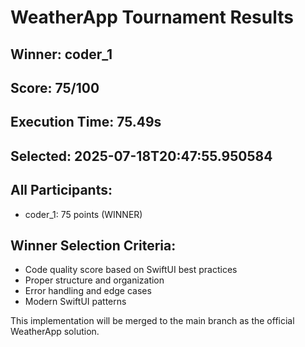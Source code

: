 # WeatherApp Tournament Results

## Winner: coder_1
## Score: 75/100
## Execution Time: 75.49s
## Selected: 2025-07-18T20:47:55.950584

## All Participants:
- coder_1: 75 points (WINNER)

## Winner Selection Criteria:
- Code quality score based on SwiftUI best practices
- Proper structure and organization
- Error handling and edge cases
- Modern SwiftUI patterns

This implementation will be merged to the main branch as the official WeatherApp solution.

